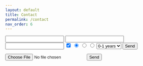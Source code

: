 ```yaml
---
layout: default
title: Contact
permalink: /contact
nav_order: 6
---
```

 
 <form action="https://getform.io/f/7a547488-c2b9-4756-a2e1-5bba8faaa1af" method="POST">
    <input type="text" name="name">
    <input type="email" name="email">
    <input type="text" name="message">
    <!-- checkbox handle --> 
    <input type="checkbox" name="subscribe" value="yes" checked>
    <input type="hidden" name="subscribe" value="no">
    <!-- radio button handle --> 
    <input type="radio" name="gender" value="male" checked>
    <input type="radio" name="gender" value="female">
    <input type="radio" name="gender" value="other">
    <!-- select field handle --> 
    <select name="work-experience">
        <option value="one-year">0-1 years</option>
        <option value="one-five-years">1-5 years</option>
        <option value="five-plus-years">5+ years</option>
    </select>
    <button type="submit">Send</button>
</form>

<form action="https://getform.io/f/7a547488-c2b9-4756-a2e1-5bba8faaa1af" method="POST" enctype="multipart/form-data">
   <input type="file" name="file">
   <button type="submit">Send</button>
</form>
